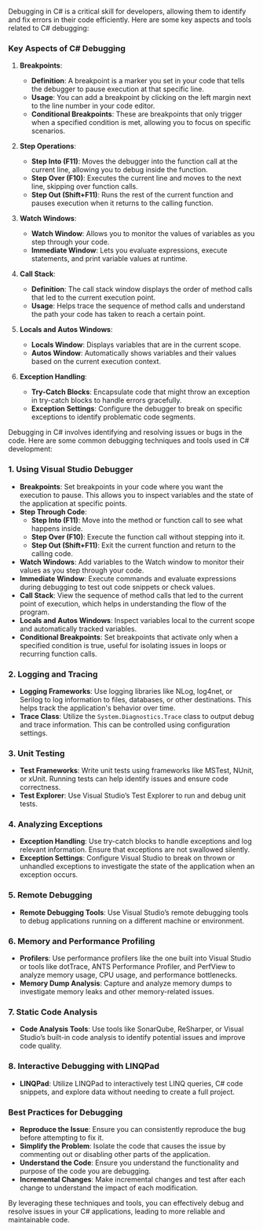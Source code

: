 Debugging in C# is a critical skill for developers, allowing them to identify and fix errors in their code efficiently. Here are some key aspects and tools related to C# debugging:

### Key Aspects of C# Debugging

1. **Breakpoints**:
   - **Definition**: A breakpoint is a marker you set in your code that tells the debugger to pause execution at that specific line.
   - **Usage**: You can add a breakpoint by clicking on the left margin next to the line number in your code editor.
   - **Conditional Breakpoints**: These are breakpoints that only trigger when a specified condition is met, allowing you to focus on specific scenarios.

2. **Step Operations**:
   - **Step Into (F11)**: Moves the debugger into the function call at the current line, allowing you to debug inside the function.
   - **Step Over (F10)**: Executes the current line and moves to the next line, skipping over function calls.
   - **Step Out (Shift+F11)**: Runs the rest of the current function and pauses execution when it returns to the calling function.

3. **Watch Windows**:
   - **Watch Window**: Allows you to monitor the values of variables as you step through your code.
   - **Immediate Window**: Lets you evaluate expressions, execute statements, and print variable values at runtime.

4. **Call Stack**:
   - **Definition**: The call stack window displays the order of method calls that led to the current execution point.
   - **Usage**: Helps trace the sequence of method calls and understand the path your code has taken to reach a certain point.

5. **Locals and Autos Windows**:
   - **Locals Window**: Displays variables that are in the current scope.
   - **Autos Window**: Automatically shows variables and their values based on the current execution context.

6. **Exception Handling**:
   - **Try-Catch Blocks**: Encapsulate code that might throw an exception in try-catch blocks to handle errors gracefully.
   - **Exception Settings**: Configure the debugger to break on specific exceptions to identify problematic code segments.


Debugging in C# involves identifying and resolving issues or bugs in the code. Here are some common debugging techniques and tools used in C# development:

### 1. **Using Visual Studio Debugger**
   - **Breakpoints**: Set breakpoints in your code where you want the execution to pause. This allows you to inspect variables and the state of the application at specific points.
   - **Step Through Code**:
     - **Step Into (F11)**: Move into the method or function call to see what happens inside.
     - **Step Over (F10)**: Execute the function call without stepping into it.
     - **Step Out (Shift+F11)**: Exit the current function and return to the calling code.
   - **Watch Windows**: Add variables to the Watch window to monitor their values as you step through your code.
   - **Immediate Window**: Execute commands and evaluate expressions during debugging to test out code snippets or check values.
   - **Call Stack**: View the sequence of method calls that led to the current point of execution, which helps in understanding the flow of the program.
   - **Locals and Autos Windows**: Inspect variables local to the current scope and automatically tracked variables.
   - **Conditional Breakpoints**: Set breakpoints that activate only when a specified condition is true, useful for isolating issues in loops or recurring function calls.

### 2. **Logging and Tracing**
   - **Logging Frameworks**: Use logging libraries like NLog, log4net, or Serilog to log information to files, databases, or other destinations. This helps track the application's behavior over time.
   - **Trace Class**: Utilize the `System.Diagnostics.Trace` class to output debug and trace information. This can be controlled using configuration settings.
   
### 3. **Unit Testing**
   - **Test Frameworks**: Write unit tests using frameworks like MSTest, NUnit, or xUnit. Running tests can help identify issues and ensure code correctness.
   - **Test Explorer**: Use Visual Studio’s Test Explorer to run and debug unit tests.

### 4. **Analyzing Exceptions**
   - **Exception Handling**: Use try-catch blocks to handle exceptions and log relevant information. Ensure that exceptions are not swallowed silently.
   - **Exception Settings**: Configure Visual Studio to break on thrown or unhandled exceptions to investigate the state of the application when an exception occurs.

### 5. **Remote Debugging**
   - **Remote Debugging Tools**: Use Visual Studio’s remote debugging tools to debug applications running on a different machine or environment.

### 6. **Memory and Performance Profiling**
   - **Profilers**: Use performance profilers like the one built into Visual Studio or tools like dotTrace, ANTS Performance Profiler, and PerfView to analyze memory usage, CPU usage, and performance bottlenecks.
   - **Memory Dump Analysis**: Capture and analyze memory dumps to investigate memory leaks and other memory-related issues.

### 7. **Static Code Analysis**
   - **Code Analysis Tools**: Use tools like SonarQube, ReSharper, or Visual Studio’s built-in code analysis to identify potential issues and improve code quality.

### 8. **Interactive Debugging with LINQPad**
   - **LINQPad**: Utilize LINQPad to interactively test LINQ queries, C# code snippets, and explore data without needing to create a full project.

### Best Practices for Debugging
   - **Reproduce the Issue**: Ensure you can consistently reproduce the bug before attempting to fix it.
   - **Simplify the Problem**: Isolate the code that causes the issue by commenting out or disabling other parts of the application.
   - **Understand the Code**: Ensure you understand the functionality and purpose of the code you are debugging.
   - **Incremental Changes**: Make incremental changes and test after each change to understand the impact of each modification.

By leveraging these techniques and tools, you can effectively debug and resolve issues in your C# applications, leading to more reliable and maintainable code.